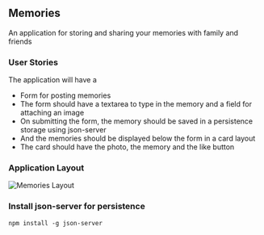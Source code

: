 ## Memories
An application for storing and sharing your memories with family and friends

### User Stories
The application will have a 
- Form for posting memories
- The form should have a textarea to type in the memory and a field for attaching an image
- On submitting the form, the memory should be saved in a persistence storage using json-server
- And the memories should be displayed below the form in a card layout
- The card should have the photo, the memory and the like button

### Application Layout
![Memories Layout](https://njmwasmoringa.github.io/memories/layout.jpg)

### Install json-server for persistence
```
npm install -g json-server
```